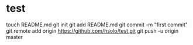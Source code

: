 test
====
touch README.md
git init
git add README.md
git commit -m "first commit"
git remote add origin https://github.com/hsolo/test.git
git push -u origin master
